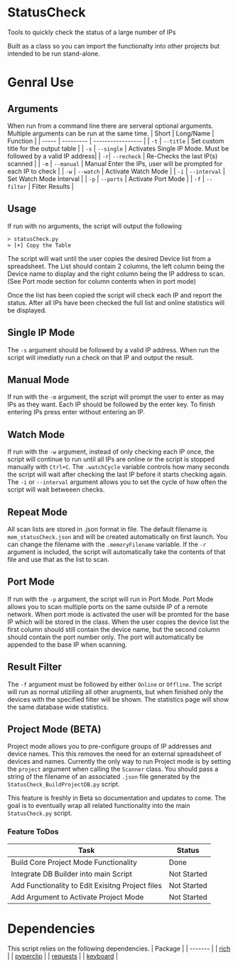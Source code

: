 # StatusCheck
Tools to quickly check the status of a large number of IPs

Built as a class so you can import the functionalty into other projects but intended to be run stand-alone.

# Genral Use
## Arguments
When run from a command line there are serveral optional arguments. Multiple arguments can be run at the same time.
| Short | Long/Name | Function | 
| ----- | --------- | ----------------- |
| `-t` | `--title` | Set custom title for the output table |
| `-s` | `--single` | Activates Single IP Mode. Must be followed by a valid IP address| 
| `-r`| `--recheck` | Re-Checks the last IP(s) scanned |
| `-m` | `--manual` | Manual Enter the IPs, user will be prompted for each IP to check |
| `-w` | `--watch` | Activate Watch Mode |
| `-i` | `--interval` | Set Watch Mode Interval |
| `-p` | `--ports` | Activate Port Mode |
| `-f` | `--filter` | Filter Results |

## Usage
If run with no arguments, the script will output the following
```
> statusCheck.py
> [+] Copy the Table
```
The script will wait until the user copies the desired Device list from a spreadsheet. The List should contain 2 columns, the left column being the Device name to display and the right column being the IP address to scan. (See Port mode section for column contents when in port mode)

Once the list has been copied the script will check each IP and report the status. After all IPs have been checked the full list and online statistics will be displayed.

## Single IP Mode
The `-s` argument should be followed by a valid IP address. When run the script will imediatly run a check on that IP and output the result.

## Manual Mode
If run with the `-m` argument, the script will prompt the user to enter as may IPs as they want. Each IP should be followed by the enter key. To finish entering IPs press enter without entering an IP.

## Watch Mode
If run with the `-w` argument, instead of only checking each IP once, the script will continue to run until all IPs are online or the script is stopped manually with `Ctrl+C`. The `.watchCycle` variable controls how many seconds the script will wait after checking the last IP before it starts checking again. The `-i` or `--interval` argument allows you to set the cycle of how often the script will wait betweeen checks.

## Repeat Mode
All scan lists are stored in .json format in file. The default filename is `mem_statusCheck.json` and will be created automatically on first launch. You can change the filename with the `.memoryFilename` variable. If the `-r` argument is included, the script will automatically take the contents of that file and use that as the list to scan.

## Port Mode
If run with the `-p` argument, the script will run in Port Mode. Port Mode allows you to scan multiple ports on the same outside IP of a remote network. When port mode is activated the user will be promted for the base IP which will be stored in the class. When the user copies the device list the first column should still contain the device name, but the second column should contain the port number only. The port will automatically be appended to the base IP when scanning.

## Result Filter
The `-f` argument must be followed by either `Online` or `Offline`. The script will run as normal utiziling all other arugments, but when finished only the devices with the specified filter will be shown. The statistics page will show the same database wide statistics.

## Project Mode (BETA)
Project mode allows you to pre-configure groups of IP addresses and device names. This this removes the need for an external spreadsheet of devices and names. Currently the only way to run Project mode is by setting the `project` argument when calling the `Scanner` class. You should pass a string of the filename of an associated `.json` file generated by the `StatusCheck_BuildProjectDB.py` script.

This feature is freshly in Beta so documentation and updates to come. The goal is to eventually wrap all related functionality into the main `StatusCheck.py` script.

### Feature ToDos
| Task | Status |
| ------------------------------- | -------|
| Build Core Project Mode Functionality | Done |
| Integrate DB Builder into main Script | Not Started |
| Add Functionality to Edit Exisitng Project files | Not Started |
| Add Argument to Activate Project Mode | Not Started |

# Dependencies
This script relies on the following dependencies.
| Package |
| ------- |
| [rich](https://github.com/Textualize/rich) |
| [pyperclip](https://pypi.org/project/pyperclip/) |
| [requests](https://pypi.org/project/requests/) |
| [keyboard](https://pypi.org/project/keyboard/) |
